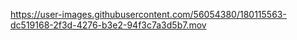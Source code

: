 https://user-images.githubusercontent.com/56054380/180115563-dc519168-2f3d-4276-b3e2-94f3c7a3d5b7.mov
